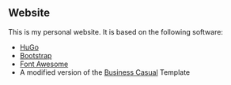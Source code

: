 Website
-------

This is my personal website. It is based on the following 
software:

- [HuGo](https://gohugo.io/)
- [Bootstrap](http://getbootstrap.com/)
- [Font Awesome](http://fontawesome.io/)
- A modified version of the [Business Casual](http://startbootstrap.com/template-overviews/business-casual/) Template

